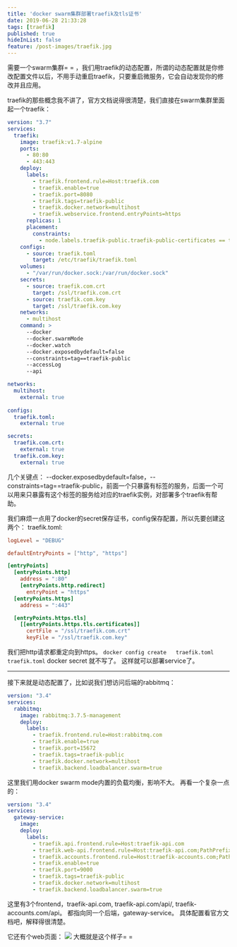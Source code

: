 ```yaml
---
title: 'docker swarm集群部署traefik及tls证书'
date: 2019-06-28 21:33:28
tags: [traefik]
published: true
hideInList: false
feature: /post-images/traefik.jpg
---
```

需要一个swarm集群= = ，我们用traefik的动态配置，所谓的动态配置就是你修改配置文件以后，不用手动重启traefik，只要重启微服务，它会自动发现你的修改并且应用。
<!-- more -->

traefik的那些概念我不讲了，官方文档说得很清楚，我们直接在swarm集群里面起一个traefik：
``` yaml
version: "3.7"
services:
  traefik:
    image: traefik:v1.7-alpine
    ports:
      - 80:80
      - 443:443
    deploy:
      labels:
        - traefik.frontend.rule=Host:traefik.com
        - traefik.enable=true
        - traefik.port=8080
        - traefik.tags=traefik-public
        - traefik.docker.network=multihost
        - traefik.webservice.frontend.entryPoints=https
      replicas: 1
      placement:
        constraints:
          - node.labels.traefik-public.traefik-public-certificates == true
    configs:
      - source: traefik.toml
        target: /etc/traefik/traefik.toml
    volumes:
      - "/var/run/docker.sock:/var/run/docker.sock"
    secrets:
      - source: traefik.com.crt
        target: /ssl/traefik.com.crt
      - source: traefik.com.key
        target: /ssl/traefik.com.key
    networks:
      - multihost
    command: >
      --docker
      --docker.swarmMode
      --docker.watch
      --docker.exposedbydefault=false
      --constraints=tag==traefik-public
      --accessLog
      --api

networks:
  multihost:
    external: true
		
configs:
  traefik.toml:
    external: true

secrets:
  traefik.com.crt:
    external: true
  traefik.com.key:
    external: true
```
几个关键点： --docker.exposedbydefault=false，--constraints=tag==traefik-public，前面一个只暴露有标签的服务，后面一个可以用来只暴露有这个标签的服务给对应的traefik实例，对部署多个traefik有帮助。

我们麻烦一点用了docker的secret保存证书，config保存配置，所以先要创建这两个：
traefik.toml:
``` toml
logLevel = "DEBUG"

defaultEntryPoints = ["http", "https"]

[entryPoints]
  [entryPoints.http]
    address = ":80"
    [entryPoints.http.redirect]
      entryPoint = "https"
  [entryPoints.https]
    address = ":443"

  [entryPoints.https.tls]
    [[entryPoints.https.tls.certificates]]
      certFile = "/ssl/traefik.com.crt"
      keyFile = "/ssl/traefik.com.key"
```
我们把http请求都重定向到https。
`docker config create   traefik.toml    traefik.toml`
docker secret 就不写了。
这样就可以部署service了。

---------------

接下来就是动态配置了，比如说我们想访问后端的rabbitmq：
``` yaml
version: "3.4"
services:
  rabbitmq:
    image: rabbitmq:3.7.5-management
    deploy:
      labels:
        - traefik.frontend.rule=Host:rabbitmq.com
        - traefik.enable=true
        - traefik.port=15672
        - traefik.tags=traefik-public
        - traefik.docker.network=multihost
        - traefik.backend.loadbalancer.swarm=true
```
这里我们用docker swarm mode内置的负载均衡，影响不大。
再看一个复杂一点的：
``` yaml
version: "3.4"
services:
  gateway-service:
    image: 
    deploy:
      labels:
        - traefik.api.frontend.rule=Host:traefik-api.com
        - traefik.web-api.frontend.rule=Host:traefik-api.com;PathPrefix:/api/
        - traefik.accounts.frontend.rule=Host:traefik-accounts.com;PathPrefixStrip:/api
        - traefik.enable=true
        - traefik.port=9000
        - traefik.tags=traefik-public
        - traefik.docker.network=multihost
        - traefik.backend.loadbalancer.swarm=true
```
这里有3个frontend，traefik-api.com, traefik-api.com/api/, traefik-accounts.com/api。
都指向同一个后端，gateway-service。
具体配置看官方文档吧，解释得很清楚。

它还有个web页面：
![](https://narlim.github.io/nototaku/post-images/1561740126917.png)
大概就是这个样子= = 
